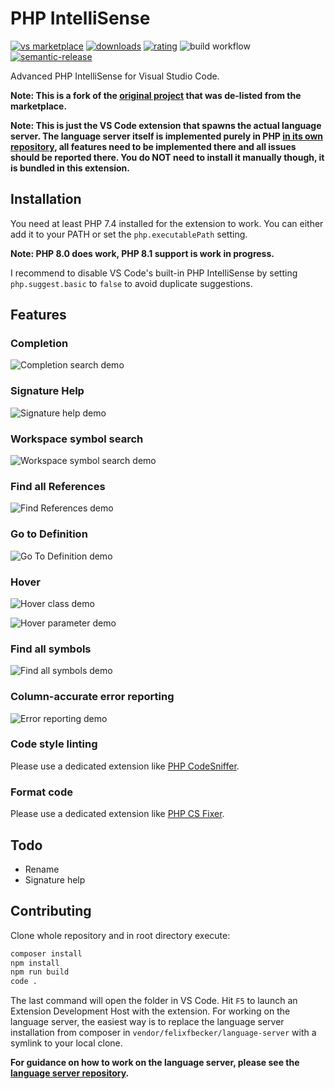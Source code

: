 # PHP IntelliSense

[![vs marketplace](https://img.shields.io/vscode-marketplace/v/zobo.php-intellisense.svg?label=vs%20marketplace)](https://marketplace.visualstudio.com/items?itemName=zobo.php-intellisense) [![downloads](https://img.shields.io/vscode-marketplace/d/zobo.php-intellisense.svg)](https://marketplace.visualstudio.com/items?itemName=zobo.php-intellisense) [![rating](https://img.shields.io/vscode-marketplace/r/zobo.php-intellisense.svg)](https://marketplace.visualstudio.com/items?itemName=zobo.php-intellisense) ![build workflow](https://github.com/zobo/vscode-php-intellisense/actions/workflows/build.yml/badge.svg) [![semantic-release](https://img.shields.io/badge/%20%20%F0%9F%93%A6%F0%9F%9A%80-semantic--release-e10079.svg)](https://github.com/semantic-release/semantic-release)

Advanced PHP IntelliSense for Visual Studio Code.

**Note: This is a fork of the [original project](https://github.com/felixfbecker/vscode-php-intellisense) that was de-listed from the marketplace.**

**Note: This is just the VS Code extension that spawns the actual language server. The language server itself is implemented purely in PHP [in its own repository](https://github.com/zobo/php-language-server), all features need to be implemented there and all issues should be reported there. You do NOT need to install it manually though, it is bundled in this extension.**

## Installation

You need at least PHP 7.4 installed for the extension to work. You can either add it to your PATH or set the `php.executablePath` setting.

**Note: PHP 8.0 does work, PHP 8.1 support is work in progress.**

I recommend to disable VS Code's built-in PHP IntelliSense by setting `php.suggest.basic` to `false` to avoid duplicate suggestions.

## Features

### Completion

![Completion search demo](https://github.com/zobo/vscode-php-intellisense/raw/HEAD/images/completion.gif)

### Signature Help

![Signature help demo](https://github.com/zobo/vscode-php-intellisense/raw/HEAD/images/signatureHelp.gif)

### Workspace symbol search

![Workspace symbol search demo](https://github.com/zobo/vscode-php-intellisense/raw/HEAD/images/workspaceSymbol.gif)

### Find all References

![Find References demo](https://github.com/zobo/vscode-php-intellisense/raw/HEAD/images/references.png)

### Go to Definition

![Go To Definition demo](https://github.com/zobo/vscode-php-intellisense/raw/HEAD/images/definition.gif)

### Hover

![Hover class demo](https://github.com/zobo/vscode-php-intellisense/raw/HEAD/images/hoverClass.png)

![Hover parameter demo](https://github.com/zobo/vscode-php-intellisense/raw/HEAD/images/hoverParam.png)

### Find all symbols

![Find all symbols demo](https://github.com/zobo/vscode-php-intellisense/raw/HEAD/images/documentSymbol.gif)

### Column-accurate error reporting

![Error reporting demo](https://github.com/zobo/vscode-php-intellisense/raw/HEAD/images/publishDiagnostics.png)

### Code style linting

Please use a dedicated extension like [PHP CodeSniffer](https://marketplace.visualstudio.com/items?itemName=ikappas.phpcs).

### Format code

Please use a dedicated extension like [PHP CS Fixer](https://marketplace.visualstudio.com/items?itemName=junstyle.php-cs-fixer).

## Todo

- Rename
- Signature help

## Contributing

Clone whole repository and in root directory execute:

```bash
composer install
npm install
npm run build
code .
```

The last command will open the folder in VS Code. Hit `F5` to launch an Extension Development Host with the extension.
For working on the language server, the easiest way is to replace the language server installation from composer in `vendor/felixfbecker/language-server` with a symlink to your local clone.

**For guidance on how to work on the language server, please see the [language server repository](https://github.com/zobo/php-language-server).**
